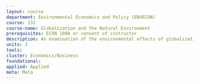 ```yaml
---
layout: course 
department: Environmental Economics and Policy (ENVECON)
course: 131
course-name: Globalization and the Natural Environment
prerequisites: ECON 100A or consent of instructor
description: An examination of the environmental effects of globalization. How has increased international trade, the integration of factor markets, and the adoption of international agreements affected the environment? Case studies include the environmental impact of GATT/WTO and NAFTA. Multi-disciplinary approach examines the actual laws and institutions and the economic theories of globalization, in addition to the empirical evidence of globalization's environmental effects.
units: 3
tools: 
cluster: Economics/Business
foundational: 
applied: Applied
meta: Meta
---
```


